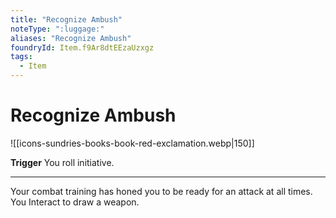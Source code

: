 ```yaml
---
title: "Recognize Ambush"
noteType: ":luggage:"
aliases: "Recognize Ambush"
foundryId: Item.f9Ar8dtEEzaUzxgz
tags:
  - Item
---
```


# Recognize Ambush
![[icons-sundries-books-book-red-exclamation.webp|150]]

**Trigger** You roll initiative.

* * *

Your combat training has honed you to be ready for an attack at all times. You Interact to draw a weapon.

